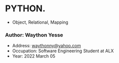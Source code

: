 # PYTHON.
* Object, Relational, Mapping

### Author: Waython Yesse
   * Address: waythonny@yahoo.com
   * Occupation: Software Engineering Student at ALX
   * Year: 2022 March 05
